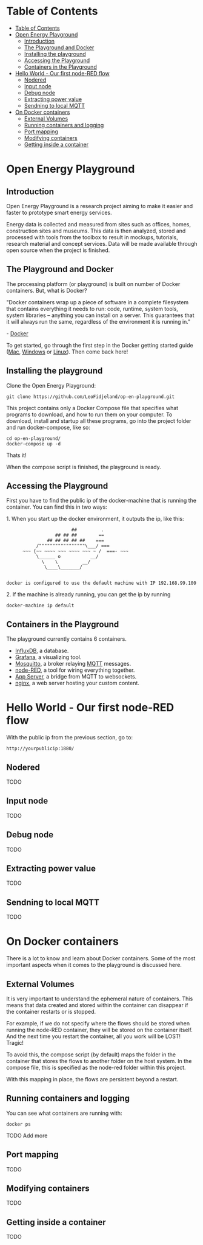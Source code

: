 # Table of Contents

<!-- TOC depth:6 withLinks:1 updateOnSave:1 orderedList:0 -->

- [Table of Contents](#table-of-contents)
- [Open Energy Playground](#open-energy-playground)
	- [Introduction](#introduction)
	- [The Playground and Docker](#the-playground-and-docker)
	- [Installing the playground](#installing-the-playground)
	- [Accessing the Playground](#accessing-the-playground)
	- [Containers in the Playground](#containers-in-the-playground)
- [Hello World - Our first node-RED flow](#hello-world-our-first-node-red-flow)
	- [Nodered](#nodered)
	- [Input node](#input-node)
	- [Debug node](#debug-node)
	- [Extracting power value](#extracting-power-value)
	- [Sendning to local MQTT](#sendning-to-local-mqtt)
- [On Docker containers](#on-docker-containers)
	- [External Volumes](#external-volumes)
	- [Running containers and logging](#running-containers-and-logging)
	- [Port mapping](#port-mapping)
	- [Modifying containers](#modifying-containers)
	- [Getting inside a container](#getting-inside-a-container)

<!-- /TOC -->

# Open Energy Playground

## Introduction

Open Energy Playground is a research project aiming to make it easier and faster to prototype smart energy services.

Energy data is collected and measured from sites such as offices, homes, construction sites and museums.
This data is then analyzed, stored and processed with tools from the toolbox to result in mockups, tutorials, research material and concept services.
Data will be made available through open source when the project is finished.

## The Playground and Docker

The processing platform (or playground) is built on number of Docker containers.
But, what is Docker?

"Docker containers wrap up a piece of software in a complete filesystem that contains everything it needs to run: code, runtime, system tools, system libraries – anything you can install on a server. This guarantees that it will always run the same, regardless of the environment it is running in."

\- [Docker](https://www.docker.com)

To get started, go through the first step in the Docker getting started guide ([Mac](http://docs.docker.com/mac/step_one/), [Windows](http://docs.docker.com/windows/step_one/) or [Linux](http://docs.docker.com/linux/step_one/)). Then come back here!


## Installing the playground
Clone the Open Energy Playground:
```
git clone https://github.com/LeoFidjeland/op-en-playground.git
```
This project contains only a Docker Compose file that specifies what programs to download, and how to run them on your computer. To download, install and startup all these programs, go into the project folder and run docker-compose, like so:
```
cd op-en-playground/
docker-compose up -d
```
Thats it!

When the compose script is finished, the playground is ready.

## Accessing the Playground

First you have to find the public ip of the docker-machine that is running the container.
You can find this in two ways:

1\. When you start up the docker environment, it outputs the ip, like this:

```
                        ##         .
                  ## ## ##        ==
               ## ## ## ## ##    ===
           /"""""""""""""""""\___/ ===
      ~~~ {~~ ~~~~ ~~~ ~~~~ ~~~ ~ /  ===- ~~~
           \______ o           __/
             \    \         __/
              \____\_______/


docker is configured to use the default machine with IP 192.168.99.100
```

2\. If the machine is already running, you can get the ip by running

```
docker-machine ip default
```

## Containers in the Playground

The playground currently contains 6 containers.

- [InfluxDB](https://influxdb.com/), a database.
- [Grafana](http://grafana.org/), a visualizing tool.
- [Mosquitto](http://mosquitto.org/), a broker relaying [MQTT](http://mqtt.org/) messages.
- [node-RED](http://nodered.org/), a tool for wiring everything together.
- [App Server](https://github.com/LeoFidjeland/op-en-app-server), a bridge from MQTT to websockets.
- [nginx](http://nginx.org/), a web server hosting your custom content.


# Hello World - Our first node-RED flow

With the public ip from the previous section, go to:

    http://yourpublicip:1880/

## Nodered

TODO

## Input node

TODO

## Debug node

TODO

## Extracting power value

TODO

## Sendning to local MQTT

TODO

# On Docker containers

There is a lot to know and learn about Docker containers. Some of the most important aspects when it comes to the playground is discussed here.

## External Volumes

It is very important to understand the ephemeral nature of containers. This means that data created and stored within the container can disappear if the container restarts or is stopped.

For example, if we do not specify where the flows should be stored when running the node-RED container, they will be stored on the container itself. And the next time you restart the container, all you work will be LOST! Tragic!

To avoid this, the compose script (by default) maps the folder in the container that stores the flows to another folder on the host system. In the compose file, this is specified as the node-red folder within this project.

With this mapping in place, the flows are persistent beyond a restart.

## Running containers and logging

You can see what containers are running with:

    docker ps

TODO Add more

## Port mapping

TODO

## Modifying containers

TODO

## Getting inside a container

TODO
